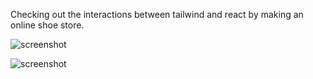 Checking out the interactions between tailwind and react by making an online shoe store.



![screenshot](https://raw.githubusercontent.com/luvie23/restaurant-page/master/demo/Home.png)

![screenshot](https://raw.githubusercontent.com/luvie23/restaurant-page/master/demo/Home2.png)